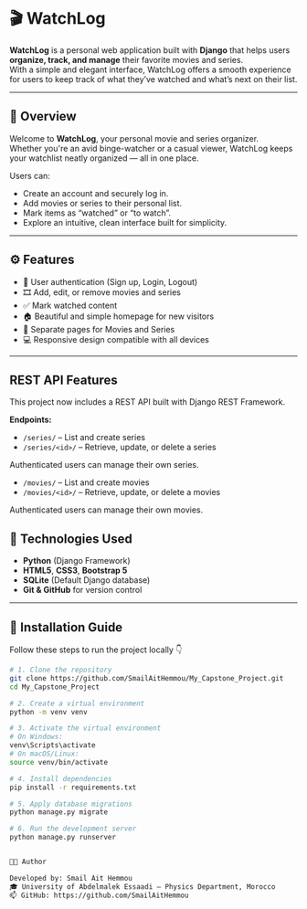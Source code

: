 # 🎬 WatchLog

**WatchLog** is a personal web application built with **Django** that helps users **organize, track, and manage** their favorite movies and series.  
With a simple and elegant interface, WatchLog offers a smooth experience for users to keep track of what they’ve watched and what’s next on their list.

---

## 🌟 Overview

Welcome to **WatchLog**, your personal movie and series organizer.  
Whether you're an avid binge-watcher or a casual viewer, WatchLog keeps your watchlist neatly organized — all in one place.

Users can:
- Create an account and securely log in.
- Add movies or series to their personal list.
- Mark items as “watched” or “to watch”.
- Explore an intuitive, clean interface built for simplicity.

---

## ⚙️ Features

- 🧩 User authentication (Sign up, Login, Logout)
- 🎞️ Add, edit, or remove movies and series
- ✅ Mark watched content
- 🏠 Beautiful and simple homepage for new visitors
- 📁 Separate pages for Movies and Series
- 💻 Responsive design compatible with all devices

---

## REST API Features
This project now includes a REST API built with Django REST Framework.

**Endpoints:**
- `/series/` – List and create series
- `/series/<id>/` – Retrieve, update, or delete a series

Authenticated users can manage their own series.

- `/movies/` – List and create movies
- `/movies/<id>/` – Retrieve, update, or delete a movies

Authenticated users can manage their own movies.


## 🧰 Technologies Used

- **Python** (Django Framework)
- **HTML5**, **CSS3**, **Bootstrap 5**
- **SQLite** (Default Django database)
- **Git & GitHub** for version control

---

## 🚀 Installation Guide

Follow these steps to run the project locally 👇

```bash
# 1. Clone the repository
git clone https://github.com/SmailAitHemmou/My_Capstone_Project.git
cd My_Capstone_Project

# 2. Create a virtual environment
python -m venv venv

# 3. Activate the virtual environment
# On Windows:
venv\Scripts\activate
# On macOS/Linux:
source venv/bin/activate

# 4. Install dependencies
pip install -r requirements.txt

# 5. Apply database migrations
python manage.py migrate

# 6. Run the development server
python manage.py runserver


👨‍💻 Author

Developed by: Smail Ait Hemmou
🎓 University of Abdelmalek Essaadi — Physics Department, Morocco
📫 GitHub: https://github.com/SmailAitHemmou